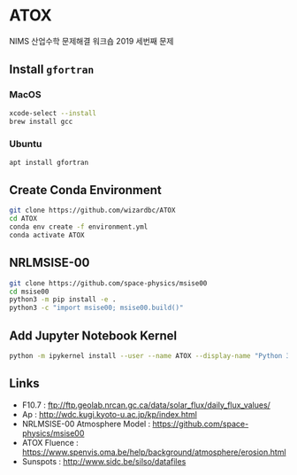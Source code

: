 # ATOX
NIMS 산업수학 문제해결 워크숍 2019 세번째 문제

## Install `gfortran`

### MacOS
```bash
xcode-select --install
brew install gcc
```

### Ubuntu
```bash
apt install gfortran
```

## Create Conda Environment
```bash
git clone https://github.com/wizardbc/ATOX
cd ATOX
conda env create -f environment.yml
conda activate ATOX
```

## NRLMSISE-00
```bash
git clone https://github.com/space-physics/msise00
cd msise00
python3 -m pip install -e .
python3 -c "import msise00; msise00.build()"
```

## Add Jupyter Notebook Kernel
```bash
python -m ipykernel install --user --name ATOX --display-name "Python 3 (ATOX)"
```

## Links

* F10.7 : ftp://ftp.geolab.nrcan.gc.ca/data/solar_flux/daily_flux_values/
* Ap : http://wdc.kugi.kyoto-u.ac.jp/kp/index.html
* NRLMSISE-00 Atmosphere Model : https://github.com/space-physics/msise00
* ATOX Fluence : https://www.spenvis.oma.be/help/background/atmosphere/erosion.html
* Sunspots : http://www.sidc.be/silso/datafiles
